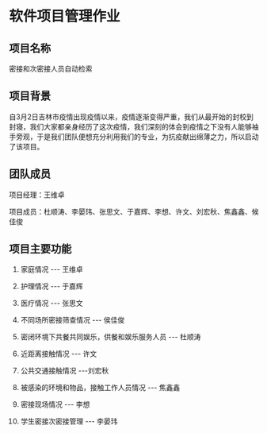 # 软件项目管理作业

## 项目名称

密接和次密接人员自动检索

## 项目背景

自3月2日吉林市疫情出现疫情以来，疫情逐渐变得严重，我们从最开始的封校到封寝，我们大家都亲身经历了这次疫情，我们深刻的体会到疫情之下没有人能够袖手旁观，于是我们团队便想充分利用我们的专业，为抗疫献出绵薄之力，所以启动了该项目。

## 团队成员

项目经理：王维卓

项目成员：杜顺涛、李晏玮、张思文、于嘉辉、李想、许文、刘宏秋、焦鑫鑫、候佳俊

## 项目主要功能

1. 家庭情况   --- 王维卓

2. 护理情况   --- 于嘉辉

3. 医疗情况   --- 张思文

4. 不同场所密接筛查情况  --- 侯佳俊

5. 密闭环境下共餐共同娱乐，供餐和娱乐服务人员    --- 杜顺涛

6. 近距离接触情况  --- 许文

7. 公共交通接触情况  ---刘宏秋

8. 被感染的环境和物品，接触工作人员情况 --- 焦鑫鑫

9. 密接现场情况  --- 李想

10. 学生密接次密接管理  --- 李晏玮

    

















